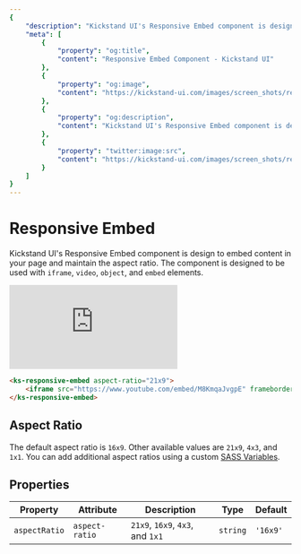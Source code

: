 ```yaml
---
{
    "description": "Kickstand UI's Responsive Embed component is design to embed content in your page and maintain the aspect ratio.",
    "meta": [
        {
            "property": "og:title",
            "content": "Responsive Embed Component - Kickstand UI"
        },
        {
            "property": "og:image",
            "content": "https://kickstand-ui.com/images/screen_shots/responsive-embed.png"
        },
        {
            "property": "og:description",
            "content": "Kickstand UI's Responsive Embed component is design to embed content in your page and maintain the aspect ratio."
        },
        {
            "property": "twitter:image:src",
            "content": "https://kickstand-ui.com/images/screen_shots/responsive-embed.png"
        }
    ]
}
---
```


# Responsive Embed

Kickstand UI's Responsive Embed component is design to embed content in your page and maintain the aspect ratio. The component is designed to be used with `iframe`, `video`, `object`, and `embed` elements.

<div class="my-xl">
    <ks-responsive-embed aspect-ratio="21x9">
        <iframe src="https://www.youtube.com/embed/M8KmqaJvgpE" frameborder="0" allow="accelerometer; autoplay; clipboard-write; encrypted-media; gyroscope; picture-in-picture" allowfullscreen></iframe>
    </ks-responsive-embed>
</div>

```html
<ks-responsive-embed aspect-ratio="21x9">
    <iframe src="https://www.youtube.com/embed/M8KmqaJvgpE" frameborder="0" allow="accelerometer; autoplay; clipboard-write; encrypted-media; gyroscope; picture-in-picture" allowfullscreen></iframe>
</ks-responsive-embed>
```

## Aspect Ratio

The default aspect ratio is `16x9`. Other available values are `21x9`, `4x3`, and `1x1`. You can add additional aspect ratios using a custom [SASS Variables](/theming/design-tokens.html#responsive-embed-aspect-ratios).

## Properties

| Property      | Attribute      | Description | Type     | Default  |
| ------------- | -------------- | ----------- | -------- | -------- |
| `aspectRatio` | `aspect-ratio` | `21x9`, `16x9`, `4x3`, and `1x1` | `string` | `'16x9'` |
